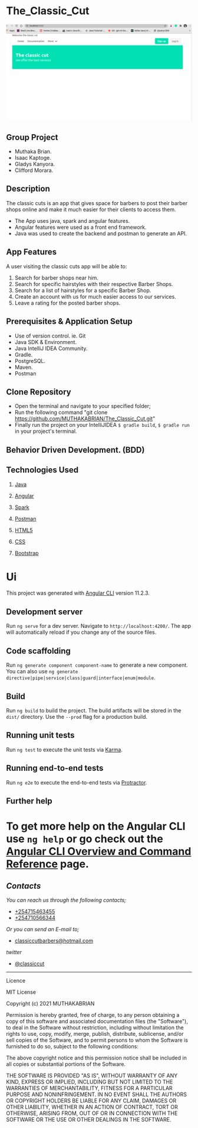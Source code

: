 # The_Classic_Cut
![Example screenshot](https://github.com/MUTHAKABRIAN/The_Classic_Cut/blob/master/src/main/resources/public/images/homepage.png?raw=true)

## Group Project
* Muthaka Brian.
* Isaac Kaptoge.
* Gladys Kanyora.
* Clifford Morara.

## Description
The classic cuts is an app that gives space for barbers to post their barber shops online and make it much easier for their clients to access them. 
- The App uses java, spark and angular features.
- Angular features were used as a front end framework.
- Java was used to create the backend and postman to generate an API.

##  App Features
A user visiting the classic cuts app will be able to:
1. Search for barber shops near him.
1. Search for specific hairstyles with their respective Barber Shops.
1. Search for a list of hairstyles for a specific Barber Shop.
1. Create an account with us for much easier access to our services.
1. Leave a rating for the posted barber shops.

## Prerequisites & Application Setup
- Use of version control. ie. Git
- Java SDK & Environment.
- Java IntelliJ IDEA Community.
- Gradle.
- PostgreSQL.
- Maven.
- Postman

## Clone Repository
- Open the terminal and navigate to your specified folder; 
- Run the following command "git clone https://github.com/MUTHAKABRIAN/The_Classic_Cut.git"
- Finally run the project on your IntelliJIDEA `$ gradle build`, `$ gradle run` in your project's terminal.

## Behavior Driven Development. (BDD)

## Technologies Used
1. [Java](https://en.wikipedia.org/wiki/Java_(programming_language))

1. [Angular](https://angular.io/)
 
1. [Spark](https://en.wikipedia.org/wiki/SPARK_(programming_language))

1. [Postman](https://www.postman.com/)

1. [HTML5](https://en.wikipedia.org/wiki/HTML5 "Hypertext")

1. [CSS](https://en.wikipedia.org/wiki/CSS "stylesheet")

1. [Bootstrap](https://getbootstrap.com/ "bootstrap")


# Ui

This project was generated with [Angular CLI](https://github.com/angular/angular-cli) version 11.2.3.

## Development server

Run `ng serve` for a dev server. Navigate to `http://localhost:4200/`. The app will automatically reload if you change any of the source files.

## Code scaffolding

Run `ng generate component component-name` to generate a new component. You can also use `ng generate directive|pipe|service|class|guard|interface|enum|module`.

## Build

Run `ng build` to build the project. The build artifacts will be stored in the `dist/` directory. Use the `--prod` flag for a production build.

## Running unit tests

Run `ng test` to execute the unit tests via [Karma](https://karma-runner.github.io).

## Running end-to-end tests

Run `ng e2e` to execute the end-to-end tests via [Protractor](http://www.protractortest.org/).

## Further help

To get more help on the Angular CLI use `ng help` or go check out the [Angular CLI Overview and Command Reference](https://angular.io/cli) page.
=======

 ## _Contacts_
 _You can reach us through the following contacts;_
 - [+254715463455]()
 - [+254710566344]()

 _Or you can send an E-mail to;_
 - [classiccutbarbers@hotmail.com]()
 
 _twitter_
 - [@classiccut]()

 ***
 
 Licence
 
 MIT License

Copyright (c) 2021 MUTHAKABRIAN

Permission is hereby granted, free of charge, to any person obtaining a copy
of this software and associated documentation files (the "Software"), to deal
in the Software without restriction, including without limitation the rights
to use, copy, modify, merge, publish, distribute, sublicense, and/or sell
copies of the Software, and to permit persons to whom the Software is
furnished to do so, subject to the following conditions:

The above copyright notice and this permission notice shall be included in all
copies or substantial portions of the Software.

THE SOFTWARE IS PROVIDED "AS IS", WITHOUT WARRANTY OF ANY KIND, EXPRESS OR
IMPLIED, INCLUDING BUT NOT LIMITED TO THE WARRANTIES OF MERCHANTABILITY,
FITNESS FOR A PARTICULAR PURPOSE AND NONINFRINGEMENT. IN NO EVENT SHALL THE
AUTHORS OR COPYRIGHT HOLDERS BE LIABLE FOR ANY CLAIM, DAMAGES OR OTHER
LIABILITY, WHETHER IN AN ACTION OF CONTRACT, TORT OR OTHERWISE, ARISING FROM,
OUT OF OR IN CONNECTION WITH THE SOFTWARE OR THE USE OR OTHER DEALINGS IN THE
SOFTWARE.
